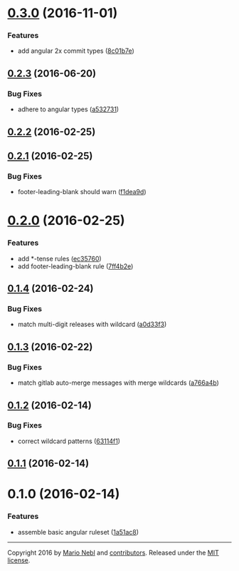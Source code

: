 <a name="0.3.0"></a>
# [0.3.0](https://github.com/marionebl/conventional-changelog-lint-config-angular/compare/v0.2.3...v0.3.0) (2016-11-01)


### Features

* add angular 2x commit types ([8c01b7e](https://github.com/marionebl/conventional-changelog-lint-config-angular/commit/8c01b7e))



<a name="0.2.3"></a>
## [0.2.3](https://github.com/marionebl/conventional-changelog-lint-config-angular/compare/v0.2.2...v0.2.3) (2016-06-20)


### Bug Fixes

* adhere to angular types ([a532731](https://github.com/marionebl/conventional-changelog-lint-config-angular/commit/a532731))



<a name="0.2.2"></a>
## [0.2.2](https://github.com/marionebl/conventional-changelog-lint-config-angular/compare/v0.2.1...v0.2.2) (2016-02-25)




<a name="0.2.1"></a>
## [0.2.1](https://github.com/marionebl/conventional-changelog-lint-config-angular/compare/v0.2.0...v0.2.1) (2016-02-25)


### Bug Fixes

* footer-leading-blank should warn ([f1dea9d](https://github.com/marionebl/conventional-changelog-lint-config-angular/commit/f1dea9d))



<a name="0.2.0"></a>
# [0.2.0](https://github.com/marionebl/conventional-changelog-lint-config-angular/compare/v0.1.4...v0.2.0) (2016-02-25)


### Features

* add *-tense rules ([ec35760](https://github.com/marionebl/conventional-changelog-lint-config-angular/commit/ec35760))
* add footer-leading-blank rule ([7ff4b2e](https://github.com/marionebl/conventional-changelog-lint-config-angular/commit/7ff4b2e))



<a name="0.1.4"></a>
## [0.1.4](https://github.com/marionebl/conventional-changelog-lint-config-angular/compare/v0.1.3...v0.1.4) (2016-02-24)


### Bug Fixes

* match multi-digit releases with wildcard ([a0d33f3](https://github.com/marionebl/conventional-changelog-lint-config-angular/commit/a0d33f3))



<a name="0.1.3"></a>
## [0.1.3](https://github.com/marionebl/conventional-changelog-lint-config-angular/compare/v0.1.2...v0.1.3) (2016-02-22)


### Bug Fixes

* match gitlab auto-merge messages with merge wildcards ([a766a4b](https://github.com/marionebl/conventional-changelog-lint-config-angular/commit/a766a4b))



<a name="0.1.2"></a>
## [0.1.2](https://github.com/marionebl/conventional-changelog-lint-config-angular/compare/v0.1.1...v0.1.2) (2016-02-14)


### Bug Fixes

* correct wildcard patterns ([63114f1](https://github.com/marionebl/conventional-changelog-lint-config-angular/commit/63114f1))



<a name="0.1.1"></a>
## [0.1.1](https://github.com/marionebl/conventional-changelog-lint-config-angular/compare/v0.1.0...v0.1.1) (2016-02-14)




<a name="0.1.0"></a>
# 0.1.0 (2016-02-14)


### Features

* assemble basic angular ruleset ([1a51ac8](https://github.com/marionebl/conventional-changelog-lint-config-angular/commit/1a51ac8))



---
Copyright 2016 by [Mario Nebl](https://github.com/marionebl) and [contributors](./graphs/contributors). Released under the [MIT license]('./license.md').
